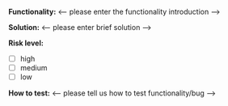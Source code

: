 **Functionality:**
<-- please enter the functionality introduction -->

**Solution:**
<-- please enter brief solution -->

**Risk level:**
- [ ] high 
- [ ] medium
- [ ] low

**How to test:**
<-- please tell us how to test functionality/bug -->
